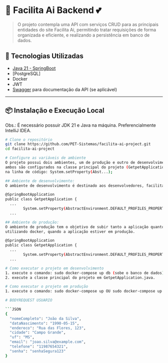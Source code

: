 # 📡 Facilita Ai Backend 💕

> O projeto contempla uma API com serviços CRUD para as principais entidades
> do site Facilita Ai, permitindo tratar requisições de forma organizada e eficiente,
> e realizando a persistência em banco de dados.

## 🚀 Tecnologias Utilizadas

- [Java 21 - SpringBoot](https://docs.spring.io/spring-boot/index.html)
- [PostgreSQL]
- Docker
- JWT
- [Swagger](https://swagger.io/) para documentação da API (se aplicável)

---

## 📦 Instalação e Execução Local

Obs.: É necessário possuir JDK 21 e Java na máquina. Preferencialmente IntelliJ IDEA.

```bash
# Clone o repositório
git clone https://github.com/PET-Sistemas/facilita-ai-project.git
cd facilita-ai-project

# Configure as variáveis de ambiente
O projeto possui dois ambientes, um de produção e outro de desenvolvimento
ambos são configurados na classe principal do projeto (GetpetApplication.java),
na linha de código: System.setProperty(Abst...);

## Ambiente de desenvolvimento:
O ambiente de desenvolvimento é destinado aos desenvolvedores, facilitando a execução do projeto.

@SpringBootApplication
public class GetpetApplication {
  ...
		System.setProperty(AbstractEnvironment.DEFAULT_PROFILES_PROPERTY_NAME, "");
  ...

## Ambiente de produção:
O ambiente de produção tem o objetivo de subir tanto a aplicação quanto o banco de dados juntos no mesmo ambiente
utilizando docker, quando a aplicação estiver em produção.

@SpringBootApplication
public class GetpetApplication {
  ...
		System.setProperty(AbstractEnvironment.DEFAULT_PROFILES_PROPERTY_NAME, "production");
  ...

# Como executar o projeto em desenvolvimento
1. execute o comando: sudo docker-compose up db (sobe o banco de dados)
2. execute a classe principal do projeto em GetpetApplication.java.

# Como executar o projeto em produção
1. execute o comando: sudo docker-compose up OU sudo docker-compose up api db

# BODYREQUEST USUARIO

```JSON
{
  "nomeCompleto": "João da Silva",
  "dataNascimento": "1990-05-15",
  "endereco": "Rua das Flores, 123",
  "cidade": "Campo Grande",
  "uf": "MS",
  "email": "joao.silva@example.com",
  "telefone": "11987654321",
  "senha": "senhaSegura123"
}
